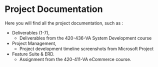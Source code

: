 # Project Documentation
Here you will find all the project documentation, such as :
* Deliverables (1-7),
  - Deliverables from the 420-436-VA System Development course
* Project Management,
  - Project development timeline screenshots from Microsoft Project
* Feature Suite & ERD.
    - Assignment from the 420-411-VA eCommerce course.
